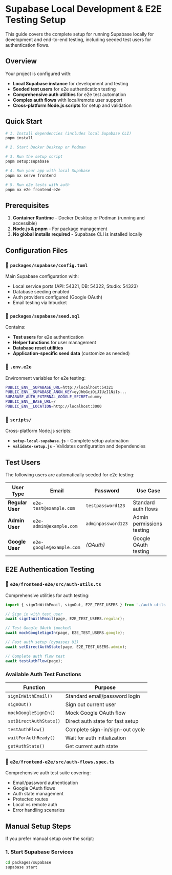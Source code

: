 # Supabase Local Development & E2E Testing Setup

This guide covers the complete setup for running Supabase locally for development and end-to-end testing, including seeded test users for authentication flows.

## Overview

Your project is configured with:

- **Local Supabase instance** for development and testing
- **Seeded test users** for e2e authentication testing
- **Comprehensive auth utilities** for e2e test automation
- **Complex auth flows** with local/remote user support
- **Cross-platform Node.js scripts** for setup and validation

## Quick Start

```bash
# 1. Install dependencies (includes local Supabase CLI)
pnpm install

# 2. Start Docker Desktop or Podman

# 3. Run the setup script
pnpm setup:supabase

# 4. Run your app with local Supabase
pnpm nx serve frontend

# 5. Run e2e tests with auth
pnpm nx e2e frontend-e2e
```

## Prerequisites

1. **Container Runtime** - Docker Desktop or Podman (running and accessible)
2. **Node.js & pnpm** - For package management
3. **No global installs required** - Supabase CLI is installed locally

## Configuration Files

### 📁 `packages/supabase/config.toml`

Main Supabase configuration with:

- Local service ports (API: 54321, DB: 54322, Studio: 54323)
- Database seeding enabled
- Auth providers configured (Google OAuth)
- Email testing via Inbucket

### 📁 `packages/supabase/seed.sql`

Contains:

- **Test users** for e2e authentication
- **Helper functions** for user management
- **Database reset utilities**
- **Application-specific seed data** (customize as needed)

### 📁 `.env.e2e`

Environment variables for e2e testing:

```bash
PUBLIC_ENV__SUPABASE_URL=http://localhost:54321
PUBLIC_ENV__SUPABASE_ANON_KEY=eyJhbGciOiJIUzI1NiIs...
SUPABASE_AUTH_EXTERNAL_GOOGLE_SECRET=dummy
PUBLIC_ENV__BASE_URL=/
PUBLIC_ENV__LOCATION=http://localhost:3000
```

### 📁 `scripts/`

Cross-platform Node.js scripts:

- **`setup-local-supabase.js`** - Complete setup automation
- **`validate-setup.js`** - Validates configuration and dependencies

## Test Users

The following users are automatically seeded for e2e testing:

| User Type        | Email                    | Password           | Use Case                  |
| ---------------- | ------------------------ | ------------------ | ------------------------- |
| **Regular User** | `e2e-test@example.com`   | `testpassword123`  | Standard auth flows       |
| **Admin User**   | `e2e-admin@example.com`  | `adminpassword123` | Admin permissions testing |
| **Google User**  | `e2e-google@example.com` | _(OAuth)_          | Google OAuth testing      |

## E2E Authentication Testing

### 📁 `e2e/frontend-e2e/src/auth-utils.ts`

Comprehensive utilities for auth testing:

```typescript
import { signInWithEmail, signOut, E2E_TEST_USERS } from './auth-utils.js';

// Sign in with test user
await signInWithEmail(page, E2E_TEST_USERS.regular);

// Test Google OAuth (mocked)
await mockGoogleSignIn(page, E2E_TEST_USERS.google);

// Fast auth setup (bypasses UI)
await setDirectAuthState(page, E2E_TEST_USERS.admin);

// Complete auth flow test
await testAuthFlow(page);
```

### Available Auth Test Functions

| Function               | Purpose                          |
| ---------------------- | -------------------------------- |
| `signInWithEmail()`    | Standard email/password login    |
| `signOut()`            | Sign out current user            |
| `mockGoogleSignIn()`   | Mock Google OAuth flow           |
| `setDirectAuthState()` | Direct auth state for fast setup |
| `testAuthFlow()`       | Complete sign-in/sign-out cycle  |
| `waitForAuthReady()`   | Wait for auth initialization     |
| `getAuthState()`       | Get current auth state           |

### 📁 `e2e/frontend-e2e/src/auth-flows.spec.ts`

Comprehensive auth test suite covering:

- Email/password authentication
- Google OAuth flows
- Auth state management
- Protected routes
- Local vs remote auth
- Error handling scenarios

## Manual Setup Steps

If you prefer manual setup over the script:

### 1. Start Supabase Services

```bash
cd packages/supabase
supabase start
```
